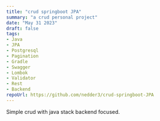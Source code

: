 ```yaml
---
title: "crud springboot JPA"
summary: "a crud personal project"
date: "May 31 2023"
draft: false
tags:
- Java
- JPA
- Postgresql
- Pagination
- Gradle
- Swagger
- Lombok
- Validator
- Rest
- Backend
repoUrl: https://github.com/nedder3/crud-springboot-JPA
---
```


Simple crud with java stack backend focused.

